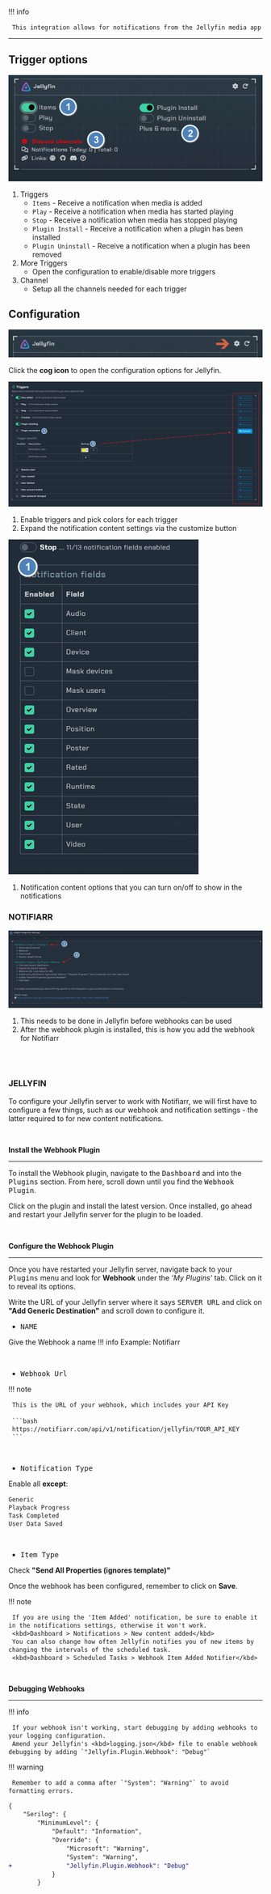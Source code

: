 !!! info

     This integration allows for notifications from the Jellyfin media app
---     

## Trigger options

![trigger-channels.png](../../assets/screenshots/integrations/jellyfin/trigger-channels.png)

1. Triggers
    - `Items` - Receive a notification when media is added
    - `Play` - Receive a notification when media has started playing
    - `Stop` - Receive a notification when media has stopped playing
    - `Plugin Install` - Receive a notification when a plugin has been installed
    - `Plugin Uninstall` - Receive a notification when a plugin has been removed
1. More Triggers
    - Open the configuration to enable/disable more triggers
1. Channel
    - Setup all the channels needed for each trigger

## Configuration

![open-configuration.png](../../assets/screenshots/integrations/jellyfin/open-configuration.png)

Click the **cog icon** to open the configuration options for Jellyfin.

![configuration.png](../../assets/screenshots/integrations/jellyfin/configuration.png)

1. Enable triggers and pick colors for each trigger
1. Expand the notification content settings via the customize button

![configuration-2.png](../../assets/screenshots/integrations/jellyfin/configuration-2.png)

1. Notification content options that you can turn on/off to show in the notifications

### NOTIFIARR

![instructions.png](../../assets/screenshots/integrations/jellyfin/instructions.png)

1. This needs to be done in Jellyfin before webhooks can be used
1. After the webhook plugin is installed, this is how you add the webhook for Notifiarr

<br><br>

### JELLYFIN

To configure your Jellyfin server to work with Notifiarr, we will first have to configure a few things, such as our webhook and notification settings - the latter required to for new content notifications.

<br>


**Install the Webhook Plugin**

---


To install the Webhook plugin, navigate to the <kbd>Dashboard</kbd> and into the <kbd>Plugins</kbd> section. 
From here, scroll down until you find the <kbd>Webhook Plugin</kbd>.

Click on the plugin and install the latest version. 
Once installed, go ahead and restart your Jellyfin server for the plugin to be loaded.

<br>

**Configure the Webhook Plugin**

---


Once you have restarted your Jellyfin server, navigate back to your <kbd>Plugins</kbd> menu and look for **Webhook** under the *'My Plugins'* tab. Click on it to reveal its options. 

Write the URL of your Jellyfin server where it says <kbd>SERVER URL</kbd> and click on **"Add Generic Destination"** and scroll down to configure it.

+ <kbd>NAME</kbd>

Give the Webhook a name 
!!! info
     Example: Notifiarr


<br>

+ <kbd>Webhook Url</kbd>

!!! note

     This is the URL of your webhook, which includes your API Key 

     ```bash
     https://notifiarr.com/api/v1/notification/jellyfin/YOUR_API_KEY
     ```


<br>

+ <kbd>Notification Type</kbd>

Enable all **except**:

```
Generic
Playback Progress
Task Completed
User Data Saved
```
<br>

+ <kbd>Item Type</kbd>

Check **"Send All Properties (ignores template)"**


Once the webhook has been configured, remember to click on  **Save**.

!!! note

     If you are using the 'Item Added' notification, be sure to enable it in the notifications settings, otherwise it won't work. 
     <kbd>Dashboard > Notifications > New content added</kbd>
     You can also change how often Jellyfin notifies you of new items by changing the intervals of the scheduled task.
     <kbd>Dashboard > Scheduled Tasks > Webhook Item Added Notifier</kbd>



<br>

**Debugging Webhooks**

---

!!! info

     If your webhook isn't working, start debugging by adding webhooks to your logging configuration. 
     Amend your Jellyfin's <kbd>logging.json</kbd> file to enable webhook debugging by adding `"Jellyfin.Plugin.Webhook": "Debug"`

!!! warning

     Remember to add a comma after `"System": "Warning"` to avoid formatting errors.


```diff
{
    "Serilog": {
        "MinimumLevel": {
            "Default": "Information",
            "Override": {
                "Microsoft": "Warning",
                "System": "Warning",
+               "Jellyfin.Plugin.Webhook": "Debug"
            }
        }

```
